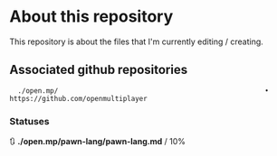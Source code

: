 # About this repository
This repository is about the files that I'm currently editing / creating.

## Associated github repositories

      ./open.mp/                                                   • https://github.com/openmultiplayer

### Statuses

🔃 **./open.mp/pawn-lang/pawn-lang.md**  /  10%
